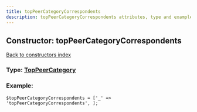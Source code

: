 ```yaml
---
title: topPeerCategoryCorrespondents
description: topPeerCategoryCorrespondents attributes, type and example
---
```

## Constructor: topPeerCategoryCorrespondents  
[Back to constructors index](index.md)






### Type: [TopPeerCategory](../types/TopPeerCategory.md)


### Example:

```
$topPeerCategoryCorrespondents = ['_' => 'topPeerCategoryCorrespondents', ];
```  

